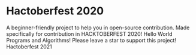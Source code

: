 # Hactoberfest 2020
A beginner-friendly project to help you in open-source contribution. Made specifically for contribution in HACKTOBERFEST 2020! Hello World Programs and Algorithms! Please leave a star to support this project! 
Hactoberfest 2021
